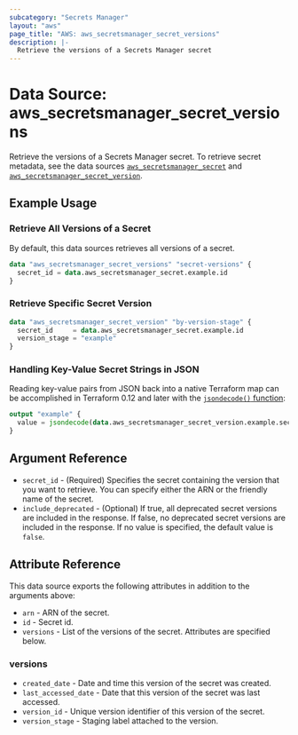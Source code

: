 ```yaml
---
subcategory: "Secrets Manager"
layout: "aws"
page_title: "AWS: aws_secretsmanager_secret_versions"
description: |-
  Retrieve the versions of a Secrets Manager secret
---
```


# Data Source: aws_secretsmanager_secret_versions

Retrieve the versions of a Secrets Manager secret. To retrieve secret metadata, see the data sources [`aws_secretsmanager_secret`](/docs/providers/aws/d/secretsmanager_secret.html) and [`aws_secretsmanager_secret_version`](/docs/providers/aws/d/secretsmanager_secret_version.html).

## Example Usage

### Retrieve All Versions of a Secret

By default, this data sources retrieves all versions of a secret.

```terraform
data "aws_secretsmanager_secret_versions" "secret-versions" {
  secret_id = data.aws_secretsmanager_secret.example.id
}
```

### Retrieve Specific Secret Version

```terraform
data "aws_secretsmanager_secret_version" "by-version-stage" {
  secret_id     = data.aws_secretsmanager_secret.example.id
  version_stage = "example"
}
```

### Handling Key-Value Secret Strings in JSON

Reading key-value pairs from JSON back into a native Terraform map can be accomplished in Terraform 0.12 and later with the [`jsondecode()` function](https://www.terraform.io/docs/configuration/functions/jsondecode.html):

```terraform
output "example" {
  value = jsondecode(data.aws_secretsmanager_secret_version.example.secret_string)["key1"]
}
```

## Argument Reference

* `secret_id` - (Required) Specifies the secret containing the version that you want to retrieve. You can specify either the ARN or the friendly name of the secret.
* `include_deprecated` - (Optional) If true, all deprecated secret versions are included in the response.
If false, no deprecated secret versions are included in the response. If no value is specified, the default value is `false`.


## Attribute Reference

This data source exports the following attributes in addition to the arguments above:

* `arn` - ARN of the secret.
* `id` - Secret id.
* `versions` - List of the versions of the secret. Attributes are specified below.

### versions

* `created_date` - Date and time this version of the secret was created.
* `last_accessed_date` - Date that this version of the secret was last accessed.
* `version_id` - Unique version identifier of this version of the secret.
* `version_stage` - Staging label attached to the version.
